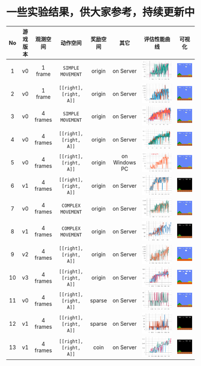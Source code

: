 # 一些实验结果，供大家参考，持续更新中
|  No  |  游戏版本   |   观测空间  |   动作空间       |     奖励空间      |   其它 | 评估性能曲线 | 可视化  |
| :---:  | :-----------:     | :--------: | :---------------: | :-----------------: | :---------: |:---------: | :----------: |
|  1   |  v0             |  1 frame   | `SIMPLE MOVEMENT`  | origin | on Server | ![v0_7a_1o](assets/v0_7a_1o.png)|![v0_7a_1o](assets/v0_7a_1o_vis.gif)|
|  2   |  v0             |  1 frame   | `[[right],[right, A]]`  | origin | on Server | ![v0_2a_1o](assets/v0_2a_1o.png)|![v0_2a_1o](assets/v0_2a_1o_vis.gif)|
|  3   |  v0             |  4 frames   | `SIMPLE MOVEMENT`  | origin | on Server | ![v0_7a_4o](assets/v0_7a_4o.png)|![v0_7a_4o](assets/v0_7a_4o_vis.gif)|
|  4   |  v0             |  4 frames   | `[[right],[right, A]]`  | origin | on Server | ![v0_2a_4o](assets/v0_2a_4o.png)|![v0_2a_4o](assets/v0_2a_4o_vis.gif)|
|  5   |  v0             |  4 frames   | `[[right],[right, A]]`  | origin | on Windows PC | ![v0_2a_4o_local](assets/v0_2a_4o_local.png)|![v0_2a_4o_local](assets/v0_2a_4o_local_vis.gif)|
|  6   |  v1             |  4 frames   | `[[right],[right, A]]`  | origin | on Server | ![v1_2a_4o](assets/v1_2a_4o.png)|![v1_2a_4o](assets/v1_2a_4o_vis.gif)|
|  7   |  v0             |  4 frames   | `COMPLEX MOVEMENT`  | origin | on Server | ![v0_12a_4o](assets/v0_12a_4o.png)|![v0_12a_4o](assets/v0_12a_4o_vis.gif)|
|  8   |  v1             |  4 frames   | `COMPLEX MOVEMENT`  | origin | on Server | ![v1_12a_4o](assets/v1_12a_4o.png)|![v1_12a_4o](assets/v1_12a_4o_vis.gif)|
|  9   |  v2             |  4 frames   | `[[right],[right, A]]`  | origin | on Server | ![v2_2a_4o](assets/v2_2a_4o.png)|![v2_2a_4o](assets/v2_2a_4o_vis.gif)|
|  10   |  v3             |  4 frames   | `[[right],[right, A]]`  | origin | on Server | ![v3_2a_4o](assets/v3_2a_4o.png)|![v3_2a_4o](assets/v3_2a_4o_vis.gif)|
|  11   |  v0             |  4 frames   | `[[right],[right, A]]`  | sparse | on Server | ![v0_2a_4o_sparsereward](assets/v0_2a_4o_sparsereward.png)|![v0_2a_4o_sparsereward](assets/v0_2a_4o_sparsereward_vis.gif)|
|  12   |  v1             |  4 frames   | `[[right],[right, A]]`  | sparse | on Server | ![v1_2a_4o_sparsereward](assets/v1_2a_4o_sparsereward.png)|![v1_2a_4o_sparsereward](assets/v1_2a_4o_sparsereward_vis.gif)|
|  13   |  v1             |  4 frames   | `[[right],[right, A]]`  | coin | on Server | ![v1_2a_4ocoinreward](assets/v1_2a_4o_coinreward.png)|![v1_2a_4o_coinreward](assets/v1_2a_4o_coinreward_vis.gif)|
